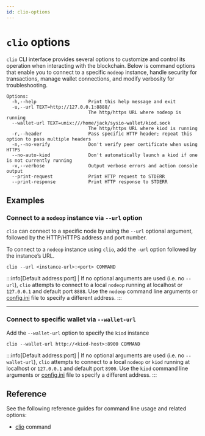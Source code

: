 ```yaml
---
id: clio-options
---
```


# `clio` options

`clio` CLI interface provides several options to customize and control its operation when interacting with the blockchain.
Below is command options that enable you to connect to a specific `nodeop` instance, handle security for transactions, manage wallet connections, and modify verbosity for troubleshooting.

```console
Options:
  -h,--help                   Print this help message and exit
  -u,--url TEXT=http://127.0.0.1:8888/
                              The http/https URL where nodeop is running
  --wallet-url TEXT=unix:///home/jack/sysio-wallet/kiod.sock
                              The http/https URL where kiod is running
  -r,--header                 Pass specific HTTP header; repeat this option to pass multiple headers
  -n,--no-verify              Don't verify peer certificate when using HTTPS
  --no-auto-kiod              Don't automatically launch a kiod if one is not currently running
  -v,--verbose                Output verbose errors and action console output
  --print-request             Print HTTP request to STDERR
  --print-response            Print HTTP response to STDERR
```

## Examples

### Connect to a `nodeop` instance via `--url` option

`clio` can connect to a specific node by using the `--url` optional argument, followed by the HTTP/HTTPS address and port number.

To connect to a `nodeop` instance using `clio`, add the `-url` option followed by the instance’s URL.

```shell
clio --url <instance-url>:<port> COMMAND
```

:::info[Default address:port]
| If no optional arguments are used (i.e. no `--url`), `clio` attempts to connect to a local `nodeop` running at localhost or `127.0.0.1` and default port `8888`. Use the `nodeop` command line arguments or [config.ini](../../nodeop/usage/nodeop-configuration.md) file to specify a different address.
:::

---

### Connect to specific wallet via `--wallet-url`

Add the `--wallet-url` option to specify the `kiod` instance

```shell
clio --wallet-url http://<kiod-host>:8900 COMMAND
```

:::info[Default address:port]
| If no optional arguments are used (i.e. no `--wallet-url`), `clio` attempts to connect to a local `nodeop` or `kiod` running at localhost or `127.0.0.1` and default port `8900`. Use the `kiod` command line arguments or [config.ini](../../kiod/usage.md#launching-kiod-manually) file to specify a different address.
:::

## Reference

See the following reference guides for command line usage and related options:

* [clio](../command-reference/index.md) command
